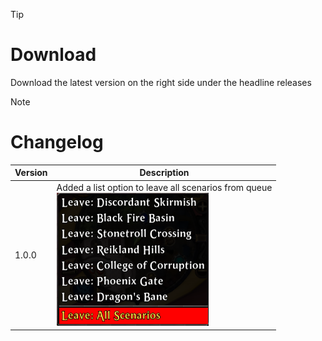 > [!TIP]
> # Download
> Download the latest version on the right side under the headline releases

> [!NOTE]
> # Changelog
> 
> | Version  | Description |
> | ------------- | ------------- |
> | 1.0.0  | Added a list option to leave all scenarios from queue<br>![](https://github.com/Makume/ScenarioQueueLeaveAll/blob/main/(Images)/LeaveAll.png)|
